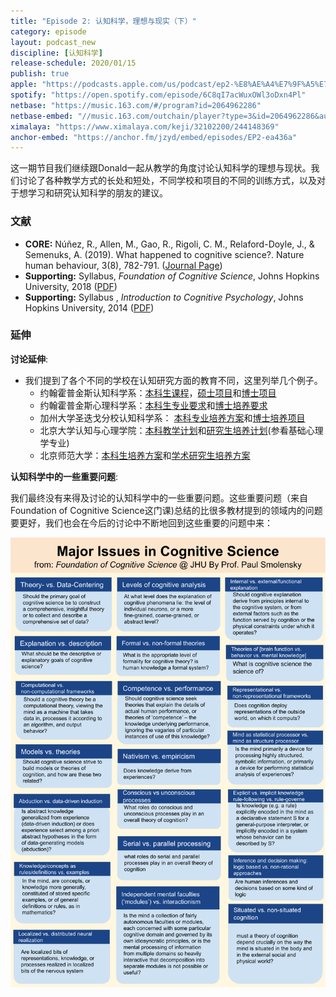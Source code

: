 ```yaml
---
title: "Episode 2: 认知科学，理想与现实（下）"
category: episode
layout: podcast_new
discipline: [认知科学]
release-schedule: 2020/01/15
publish: true
apple: "https://podcasts.apple.com/us/podcast/ep2-%E8%AE%A4%E7%9F%A5%E7%A7%91%E5%AD%A6-%E7%90%86%E6%83%B3%E4%B8%8E%E7%8E%B0%E7%8A%B6-%E4%B8%8B/id1490374590?i=1000462555001"
spotify: "https://open.spotify.com/episode/6C8qI7acWuxOWl3oDxn4Pl"
netbase: "https://music.163.com/#/program?id=2064962286"
netbase-embed: "//music.163.com/outchain/player?type=3&id=2064962286&auto=0"
ximalaya: "https://www.ximalaya.com/keji/32102200/244148369"
anchor-embed: "https://anchor.fm/jzyd/embed/episodes/EP2-ea436a"
---
```

这一期节目我们继续跟Donald一起从教学的角度讨论认知科学的理想与现状。我们讨论了各种教学方式的长处和短处，不同学校和项目的不同的训练方式，以及对于想学习和研究认知科学的朋友的建议。

### 文献

- **CORE:** Núñez, R., Allen, M., Gao, R., Rigoli, C. M., Relaford-Doyle, J., & Semenuks, A. (2019). What happened to cognitive science?. Nature human behaviour, 3(8), 782-791. ([Journal Page](https://www.nature.com/articles/s41562-019-0626-2?fbclid=IwAR1aQKLHz73e-buHf0KEoS_L0YaYnwiD-giIZZFcCjWF8v2G7VEXhQrDtuI))
- **Supporting:** Syllabus, *Foundation of Cognitive Science*, Johns Hopkins University, 2018 ([PDF](/assets/docs/01/jhu_foundation_of_cogsci_2018.pdf))
- **Supporting:** Syllabus
, *Introduction to Cognitive Psychology*, Johns Hopkins University, 2014 ([PDF](/assets/docs/01/jhu_intro_cogpsy_2014.pdf))

### 延伸

**讨论延伸**:

- 我们提到了各个不同的学校在认知研究方面的教育不同，这里列举几个例子。
  - 约翰霍普金斯认知科学系：[本科生课程](https://cogsci.jhu.edu/undergraduate/cognitive-science-major/)，[硕士项目](https://cogsci.jhu.edu/graduate/ma-program/)和[博士项目](https://cogsci.jhu.edu/graduate/phd-program/)
  - 约翰霍普金斯心理科学系：[本科生专业要求](https://pbs.jhu.edu/undergraduate/requirements/)和[博士培养要求](https://pbs.jhu.edu/graduate/requirements/)
  - 加州大学圣迭戈分校认知科学系： [本科专业培养方案](http://www.cogsci.ucsd.edu/undergraduates/major/index.html)和[博士培养项目](http://www.cogsci.ucsd.edu/graduates/phd-program/index.html)
  - 北京大学认知与心理学院：[本科教学计划](http://psy.pku.edu.cn/jyjx/bksj/jxjh/index.htm)和[研究生培养计划](http://psy.pku.edu.cn/jyjx/yjsj/pyfa/index.htm)(参看基础心理学专业)
  - 北京师范大学：[本科生培养方案](http://psych.bnu.edu.cn/tabid/36/ArticleID/1137/settingmoduleid/686/frtid/95/Default.aspx)和[学术研究生培养方案](http://psych.bnu.edu.cn/tabid/36/ArticleID/1165/settingmoduleid/778/frtid/96/Default.aspx)

**认知科学中的一些重要问题**:

我们最终没有来得及讨论的认知科学中的一些重要问题。这些重要问题（来自Foundation of Cognitive Science这门课)总结的比很多教材提到的领域内的问题要更好，我们也会在今后的讨论中不断地回到这些重要的问题中来：

[![issue-summary](/assets/images/01/ep-1-issues.svg)](/assets/docs/01/ep-1-issues.pdf)
